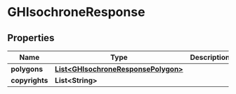 
# GHIsochroneResponse

## Properties
Name | Type | Description | Notes
------------ | ------------- | ------------- | -------------
**polygons** | [**List&lt;GHIsochroneResponsePolygon&gt;**](GHIsochroneResponsePolygon.md) |  |  [optional]
**copyrights** | **List&lt;String&gt;** |  |  [optional]



